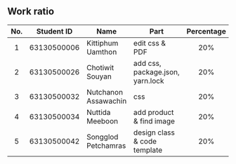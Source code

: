 ## Work ratio

|No.| Student ID    | Name                     | Part              | Percentage |
|:-:| :-----------: | ------------------------ | --------------- | :--------: |
| 1 | 63130500006   | Kittiphum Uamthon        | edit css & PDF            |    20%     |
| 2 | 63130500026   | Chotiwit Souyan          | add css, package.json, yarn.lock                  |    20%     |
| 3 | 63130500032   | Nutchanon Assawachin     | css                 |    20%     |
| 4 | 63130500034   | Nuttida Meeboon          | add product & find image |    20%     |
| 5 | 63130500042   | Songglod Petchamras      | design class & code template |    20%     |
